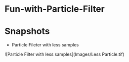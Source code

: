 # Fun-with-Particle-Filter



# Snapshots
- Particle Fileter with less samples

![Particle Filter with less samples](Images/Less Particle.tif)
